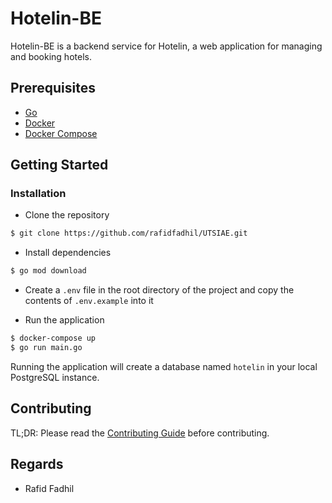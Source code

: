 # Hotelin-BE

Hotelin-BE is a backend service for Hotelin, a web application for managing and booking hotels.

## Prerequisites

- [Go](https://golang.org/dl/)
- [Docker](https://docs.docker.com/install/)
- [Docker Compose](https://docs.docker.com/compose/install/)

## Getting Started

### Installation

- Clone the repository

```bash
$ git clone https://github.com/rafidfadhil/UTSIAE.git
```

- Install dependencies

```bash
$ go mod download
```

- Create a `.env` file in the root directory of the project and copy the contents of `.env.example` into it

- Run the application

```bash
$ docker-compose up
$ go run main.go
```

Running the application will create a database named `hotelin` in your local PostgreSQL instance.

## Contributing

TL;DR: Please read the [Contributing Guide](CONTRIBUTING.md) before contributing.

## Regards

- Rafid Fadhil
